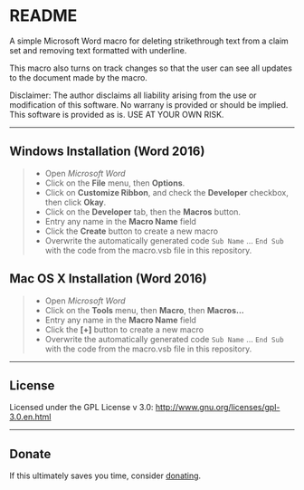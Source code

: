 README
======
A simple Microsoft Word macro for deleting strikethrough text from a claim set and removing text formatted with underline. 

This macro also turns on track changes so that the user can see all updates to the document made by the macro.

Disclaimer: The author disclaims all liability arising from the use or modification of this software. No warrany is provided or should be implied. This software is provided as is. USE AT YOUR OWN RISK.

------
Windows Installation (Word 2016)
------------
>- Open *Microsoft Word*
>- Click on the **File** menu, then **Options**.
>- Click on **Customize Ribbon**, and check the **Developer** checkbox, then click **Okay**.
>- Click on the **Developer** tab, then the **Macros** button.
>- Entry any name in the **Macro Name** field
>- Click the **Create** button to create a new macro
>- Overwrite the automatically generated code `Sub Name` ... `End Sub` with the code from the macro.vsb file in this repository.


Mac OS X Installation (Word 2016)
----
>- Open *Microsoft Word*
>- Click on the **Tools** menu, then **Macro**, then **Macros...**
>- Entry any name in the **Macro Name** field
>- Click the **[+]** button to create a new macro
>- Overwrite the automatically generated code `Sub Name` ... `End Sub` with the code from the macro.vsb file in this repository.

----
License
-------------
Licensed under the GPL License v 3.0: 
http://www.gnu.org/licenses/gpl-3.0.en.html

---
Donate
------
If this ultimately saves you time, consider [donating](https://www.paypal.me/stnagy).
